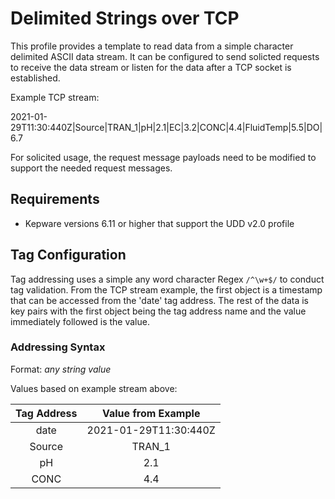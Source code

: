 # Delimited Strings over TCP

This profile provides a template to read data from a simple character delimited ASCII data stream. It can be configured to send solicted requests to receive the data stream or listen for the data after a TCP socket is established.

Example TCP stream:

2021-01-29T11:30:440Z|Source|TRAN_1|pH|2.1|EC|3.2|CONC|4.4|FluidTemp|5.5|DO|6.7

For solicited usage, the request message payloads need to be modified to support the needed request messages.

## Requirements

- Kepware versions 6.11 or higher that support the UDD v2.0 profile

## Tag Configuration

Tag addressing uses a simple any word character Regex ```/^\w+$/``` to conduct tag validation. From the TCP stream example, the first object is a timestamp that can be accessed from the 'date' tag address. The rest of the data is key pairs with the first object being the tag address name and the value immediately followed is the value.

### Addressing Syntax

Format: *any string value*

Values based on example stream above:

|Tag Address|Value from Example|
| :----------:  | :----------:  |
| date | 2021-01-29T11:30:440Z |
| Source | TRAN_1 |
| pH | 2.1 |
| CONC | 4.4 |
